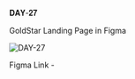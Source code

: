 𝐃𝐀𝐘-𝟐𝟕

GoldStar Landing Page in Figma

![DAY-27](https://user-images.githubusercontent.com/85480387/209936529-fa332400-89ce-4e6f-a824-2acb389e1b93.jpg)

Figma Link - 
